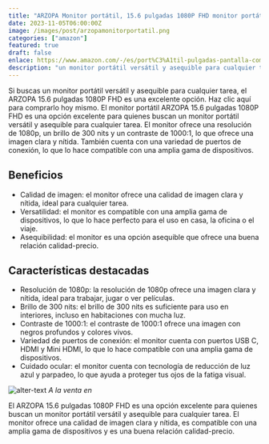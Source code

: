 ```yaml
---
title: "ARZOPA Monitor portátil, 15.6 pulgadas 1080P FHD monitor portátil"
date: 2023-11-05T06:00:00Z
image: /images/post/arzopamonitorportatil.png
categories: ["amazon"]
featured: true
draft: false
enlace: https://www.amazon.com/-/es/port%C3%A1til-pulgadas-pantalla-computadora-inteligente/dp/B093GCL18V/ref=sr_1_3?refinements=p_n_deal_type%3A23566064011&rnid=23566063011&s=computers-intl-ship&sr=1-3&th=1
description: "un monitor portátil versátil y asequible para cualquier tarea"
---
```


Si buscas un monitor portátil versátil y asequible para cualquier tarea, el ARZOPA 15.6 pulgadas 1080P FHD es una excelente opción. Haz clic aquí para comprarlo hoy mismo.
El monitor portátil ARZOPA 15.6 pulgadas 1080P FHD es una opción excelente para quienes buscan un monitor portátil versátil y asequible para cualquier tarea. El monitor ofrece una resolución de 1080p, un brillo de 300 nits y un contraste de 1000:1, lo que ofrece una imagen clara y nítida. También cuenta con una variedad de puertos de conexión, lo que lo hace compatible con una amplia gama de dispositivos.

## Beneficios

- Calidad de imagen: el monitor ofrece una calidad de imagen clara y nítida, ideal para cualquier tarea.
- Versatilidad: el monitor es compatible con una amplia gama de dispositivos, lo que lo hace perfecto para el uso en casa, la oficina o el viaje.
- Asequibilidad: el monitor es una opción asequible que ofrece una buena relación calidad-precio.

## Características destacadas

- Resolución de 1080p: la resolución de 1080p ofrece una imagen clara y nítida, ideal para trabajar, jugar o ver películas.
- Brillo de 300 nits: el brillo de 300 nits es suficiente para uso en interiores, incluso en habitaciones con mucha luz.
- Contraste de 1000:1: el contraste de 1000:1 ofrece una imagen con negros profundos y colores vivos.
- Variedad de puertos de conexión: el monitor cuenta con puertos USB C, HDMI y Mini HDMI, lo que lo hace compatible con una amplia gama de dispositivos.
- Cuidado ocular: el monitor cuenta con tecnología de reducción de luz azul y parpadeo, lo que ayuda a proteger tus ojos de la fatiga visual.

![alter-text](/images/post/amazon.png)
*A la venta en*


El ARZOPA 15.6 pulgadas 1080P FHD es una opción excelente para quienes buscan un monitor portátil versátil y asequible para cualquier tarea. El monitor ofrece una calidad de imagen clara y nítida, es compatible con una amplia gama de dispositivos y es una buena relación calidad-precio.
